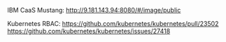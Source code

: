 IBM CaaS Mustang: http://9.181.143.94:8080/#/image/public

Kubernetes RBAC: https://github.com/kubernetes/kubernetes/pull/23502 
                 https://github.com/kubernetes/kubernetes/issues/27418 
